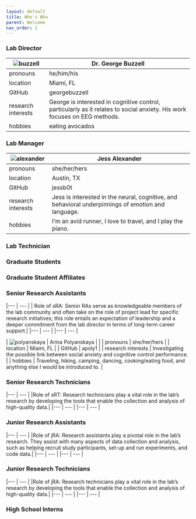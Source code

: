 ```yaml
---
layout: default
title: Who's Who
parent: Welcome
nav_order: 2
---
```


### Lab Director

| ![buzzell](https://raw.githubusercontent.com/NDCLab/wiki/main/docs/_assets/whos-who/buzzell.jpg) | Dr. George Buzzell |
| ---  | ---  |
| pronouns | he/him/his |
| location | Miami, FL |
| GitHub | georgebuzzell |
| research interests | George is interested in cognitive control, particularly as it relates to social anxiety. His work focuses on EEG methods. |
| hobbies | eating avocados |


### Lab Manager

| ![alexander](https://raw.githubusercontent.com/NDCLab/wiki/main/docs/_assets/whos-who/alexander.jpg) | Jess Alexander |
| ---  | ---  |
| pronouns | she/her/hers |
| location | Austin, TX |
| GitHub | jessb0t |
| research interests | Jess is interested in the neural, cognitive, and behavioral underpinnings of emotion and language. |
| hobbies | I'm an avid runner, I love to travel, and I play the piano. |



### Lab Technician


### Graduate Students


### Graduate Student Affiliates


### Senior Research Assistants
|---  | ---  |
| Role of sRA: Senior RAs serve as knowledgeable members of the lab community and often take on the role of project lead for specific research initiatives; this role entails an expectation of leadership and a deeper commitment from the lab director in terms of long-term career support.|
|---  | ---  |
|---  | ---  |

| ![polyanskaya](https://raw.githubusercontent.com/NDCLab/wiki/main/docs/_assets/whos-who/polyanskaya.jpg) | Arina Polyanskaya |
| 
| pronouns | she/her/hers |
| location | Miami, FL |
| GitHub | apoly1 |
| research interests | Investigating the possible link between social anxiety and cognitive control performance. |
| hobbies | Traveling, hiking, camping, dancing, cooking/eating food, and anything else I would be introduced to. |

### Senior Research Technicians
|---  | ---  |
|Role of sRT: Research technicians play a vital role in the lab’s research by developing the tools that enable the collection and analysis of high-quality data.|
|---  | ---  |
|---  | ---  |

### Junior Research Assistants
|---  | ---  |
|Role of jRA: Research assistants play a pivotal role in the lab’s research. They assist with many aspects of data collection and analysis, such as helping recruit study participants, set-up and run experiments, and code data.|
|---  | ---  |
|---  | ---  |



### Junior Research Technicians
|---  | ---  |
|Role of jRA: Research technicians play a vital role in the lab’s research by developing the tools that enable the collection and analysis of high-quality data.|
|---  | ---  |
|---  | ---  |

### High School Interns
